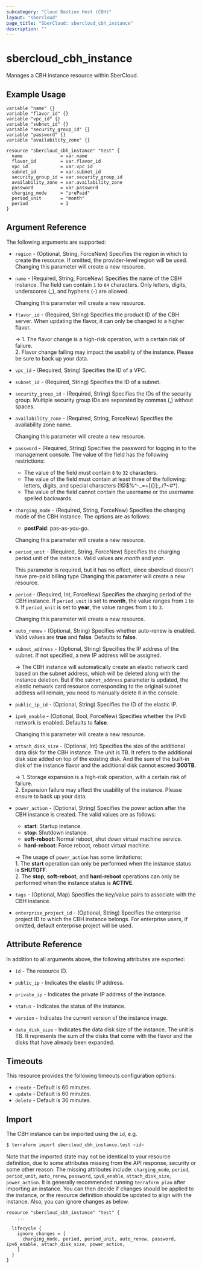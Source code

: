 ```yaml
---
subcategory: "Cloud Bastion Host (CBH)"
layout: "sbercloud"
page_title: "SberCloud: sbercloud_cbh_instance"
description: ""
---
```


# sbercloud_cbh_instance

Manages a CBH instance resource within SberCloud.

## Example Usage

```hcl
variable "name" {}
variable "flavor_id" {}
variable "vpc_id" {}
variable "subnet_id" {}
variable "security_group_id" {}
variable "password" {}
variable "availability_zone" {}

resource "sbercloud_cbh_instance" "test" {
  name              = var.name
  flavor_id         = var.flavor_id
  vpc_id            = var.vpc_id
  subnet_id         = var.subnet_id
  security_group_id = var.security_group_id
  availability_zone = var.availability_zone
  password          = var.password
  charging_mode     = "prePaid"
  period_unit       = "month"
  period            = 1
}
```

## Argument Reference

The following arguments are supported:

* `region` - (Optional, String, ForceNew) Specifies the region in which to create the resource.
  If omitted, the provider-level region will be used. Changing this parameter will create a new resource.

* `name` - (Required, String, ForceNew) Specifies the name of the CBH instance. The field can contain `1` to `64` characters.
  Only letters, digits, underscores (_), and hyphens (-) are allowed.

  Changing this parameter will create a new resource.

* `flavor_id` - (Required, String) Specifies the product ID of the CBH server. When updating the flavor, it can only be
  changed to a higher flavor.

  -> 1. The flavor change is a high-risk operation, with a certain risk of failure.
  <br/>2. Flavor change failing may impact the usability of the instance. Please be sure to back up your data.

* `vpc_id` - (Required, String) Specifies the ID of a VPC.

* `subnet_id` - (Required, String) Specifies the ID of a subnet.

* `security_group_id` - (Required, String) Specifies the IDs of the security group. Multiple security group IDs are
  separated by commas (,) without spaces.

* `availability_zone` - (Required, String, ForceNew) Specifies the availability zone name.

  Changing this parameter will create a new resource.

* `password` - (Required, String) Specifies the password for logging in to the management console. The value of the field
  has the following restrictions:
  + The value of the field must contain `8` to `32` characters.
  + The value of the field must contain at least three of the following: letters, digits, and special characters
    (!@$%^-_=+[{}]:,./?~#*).
  + The value of the field cannot contain the username or the username spelled backwards.

* `charging_mode` - (Required, String, ForceNew) Specifies the charging mode of the CBH instance.
  The options are as follows:
  + **postPaid**: pas-as-you-go.

  Changing this parameter will create a new resource.

* `period_unit` - (Required, String, ForceNew) Specifies the charging period unit of the instance.
  Valid values are *month* and *year*.

  This parameter is required, but it has no effect, since sbercloud doesn't have pre-paid billing type
  Changing this parameter will create a new resource.

* `period` - (Required, Int, ForceNew) Specifies the charging period of the CBH instance.
  If `period_unit` is set to **month**, the value ranges from `1` to `9`.
  If `period_unit` is set to **year**, the value ranges from `1` to `3`.

  Changing this parameter will create a new resource.

* `auto_renew` - (Optional, String) Specifies whether auto-renew is enabled.
  Valid values are **true** and **false**. Defaults to **false**.

* `subnet_address` - (Optional, String) Specifies the IP address of the subnet.
  If not specified, a new IP address will be assigned.

  -> The CBH instance will automatically create an elastic network card based on the subnet address, which will be
  deleted along with the instance deletion. But if the `subnet_address` parameter is updated, the elastic network card
  resource corresponding to the original subnet address will remain, you need to manually delete it in the console.

* `public_ip_id` - (Optional, String) Specifies the ID of the elastic IP.

* `ipv6_enable` - (Optional, Bool, ForceNew) Specifies whether the IPv6 network is enabled. Defaults to **false**.

  Changing this parameter will create a new resource.

* `attach_disk_size` - (Optional, Int) Specifies the size of the additional data disk for the CBH instance.
  The unit is TB. It refers to the additional disk size added on top of the existing disk. And the sum of the built-in
  disk of the instance flavor and the additional disk cannot exceed **300TB**.

  -> 1. Storage expansion is a high-risk operation, with a certain risk of failure.
  <br/>2. Expansion failure may affect the usability of the instance. Please ensure to back up your data.

* `power_action` - (Optional, String) Specifies the power action after the CBH instance is created.
  The valid values are as follows:
  + **start**: Startup instance.
  + **stop**: Shutdown instance.
  + **soft-reboot**: Normal reboot, shut down virtual machine service.
  + **hard-reboot**: Force reboot, reboot virtual machine.

  -> The usage of `power_action` has some limitations:
    <br/>1. The **start** operation can only be performed when the instance status is **SHUTOFF**.
    <br/>2. The **stop**, **soft-reboot**, and **hard-reboot** operations can only be performed when the instance status
    is **ACTIVE**.

* `tags` - (Optional, Map) Specifies the key/value pairs to associate with the CBH instance.

* `enterprise_project_id` - (Optional, String) Specifies the enterprise project ID to which the CBH instance
  belongs. For enterprise users, if omitted, default enterprise project will be used.

## Attribute Reference

In addition to all arguments above, the following attributes are exported:

* `id` - The resource ID.

* `public_ip` - Indicates the elastic IP address.

* `private_ip` - Indicates the private IP address of the instance.

* `status` - Indicates the status of the instance.

* `version` - Indicates the current version of the instance image.

* `data_disk_size` - Indicates the data disk size of the instance. The unit is TB. It represents the sum of the disks
  that come with the flavor and the disks that have already been expanded.

## Timeouts

This resource provides the following timeouts configuration options:

* `create` - Default is 60 minutes.
* `update` - Default is 60 minutes.
* `delete` - Default is 30 minutes.

## Import

The CBH instance can be imported using the `id`, e.g.

```bash
$ terraform import sbercloud_cbh_instance.test <id>
```

Note that the imported state may not be identical to your resource definition, due to some attributes missing from the
API response, security or some other reason. The missing attributes include: `charging_mode`, `period`, `period_unit`,
`auto_renew`, `password`, `ipv6_enable`, `attach_disk_size`, `power_action`.
It is generally recommended running `terraform plan` after importing an instance.
You can then decide if changes should be applied to the instance, or the resource definition should be updated
to align with the instance. Also, you can ignore changes as below.

```hcl
resource "sbercloud_cbh_instance" "test" {
    ...

  lifecycle {
    ignore_changes = [
      charging_mode, period, period_unit, auto_renew, password, ipv6_enable, attach_disk_size, power_action,
    ]
  }
}
```
